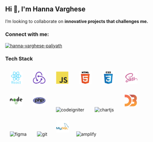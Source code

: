 <h2>Hi 👋, I'm Hanna Varghese</h2>

I’m looking to collaborate on **innovative projects that challenges me.**

<h3 align="left">Connect with me:</h3>
<p align="left">
<a href="https://linkedin.com/in/hanna-varghese-paliyath" target="blank"><img align="center" src="https://raw.githubusercontent.com/rahuldkjain/github-profile-readme-generator/master/src/images/icons/Social/linked-in-alt.svg" alt="hanna-varghese-paliyath" height="30" width="40" /></a>
</p>

<h3 align="left">Tech Stack</h3>
<p align="left"> 
<img  style = "padding:15px" src="https://raw.githubusercontent.com/devicons/devicon/master/icons/react/react-original-wordmark.svg" alt="react" width="40" height="40"/> 
  <img style 
 ="padding:15px"src="https://raw.githubusercontent.com/devicons/devicon/master/icons/redux/redux-original.svg" alt="redux" width="40" height="40"/>
  <img style = "padding:15px" src="https://raw.githubusercontent.com/devicons/devicon/master/icons/javascript/javascript-original.svg" alt="javascript" width="40" height="40"/> 
<img style = "padding:15px"src="https://raw.githubusercontent.com/devicons/devicon/master/icons/html5/html5-original-wordmark.svg" alt="html5" width="40" height="40"/> <img style = "padding:15px"src="https://raw.githubusercontent.com/devicons/devicon/master/icons/css3/css3-original-wordmark.svg" alt="css3" width="40" height="40"/>  <img style = "padding:15px"src="https://raw.githubusercontent.com/devicons/devicon/master/icons/sass/sass-original.svg" alt="sass" width="40" height="40"/>  <img style = "padding:15px"src="https://raw.githubusercontent.com/devicons/devicon/master/icons/nodejs/nodejs-original-wordmark.svg" alt="nodejs" width="40" height="40"/>  <img style = "padding:15px"src="https://raw.githubusercontent.com/devicons/devicon/master/icons/php/php-original.svg" alt="php" width="40" height="40"/> 
  <img style = "padding:15px"src="https://cdn.worldvectorlogo.com/logos/codeigniter.svg" alt="codeigniter" width="40" height="40"/> 
<img style = "padding:15px" src="https://www.chartjs.org/media/logo-title.svg" alt="chartjs" width="40" height="40"/> 
<img style = "padding:15px"  src="https://raw.githubusercontent.com/devicons/devicon/master/icons/d3js/d3js-original.svg" alt="d3js" width="40" height="40"/> 
<img style = "padding:15px" src="https://www.vectorlogo.zone/logos/figma/figma-icon.svg" alt="figma" width="40" height="40"/>
<img style = "padding:15px" src="https://www.vectorlogo.zone/logos/git-scm/git-scm-icon.svg" alt="git" width="40" height="40"/> 
<img style = "padding:10px" src="https://raw.githubusercontent.com/devicons/devicon/master/icons/mysql/mysql-original-wordmark.svg" alt="mysql" width="40" height="40"/> 
<img style = "padding:10px" src="https://docs.amplify.aws/assets/logo-dark.svg" alt="amplify" width="40" height="40"/>

